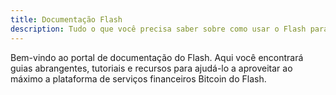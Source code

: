 ```yaml
---
title: Documentação Flash
description: Tudo o que você precisa saber sobre como usar o Flash para pagamentos Bitcoin, negociação e serviços financeiros no Caribe e além.
---
```


Bem-vindo ao portal de documentação do Flash. Aqui você encontrará guias abrangentes, tutoriais e recursos para ajudá-lo a aproveitar ao máximo a plataforma de serviços financeiros Bitcoin do Flash.